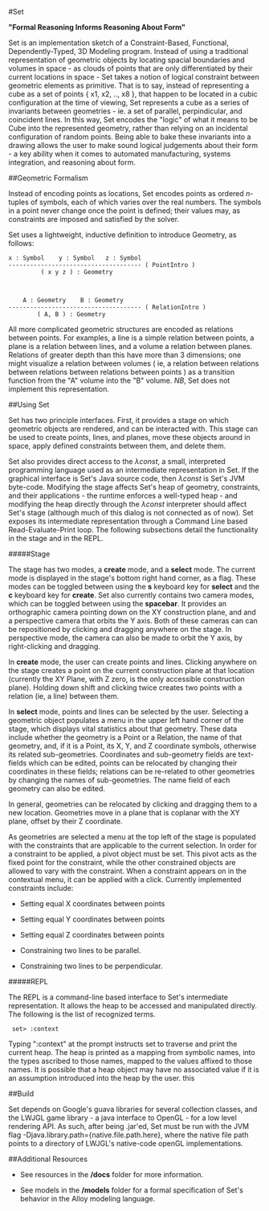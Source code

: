 #Set

**"Formal Reasoning Informs Reasoning About Form"**

Set is an implementation sketch of a Constraint-Based, Functional, Dependently-Typed, 3D Modeling program.
Instead of using a traditional representation of geometric objects by locating spacial boundaries and volumes in space -
as clouds of points that are only differentiated by their current locations in space - Set takes a notion of logical constraint
between geometric elements as primitive. That is to say, instead of representing a cube as a set of points { x1, x2, .., x8 },
that happen to be located in a cubic configuration at the time of viewing, Set represents a cube as a series of invariants
between geometries - ie. a set of parallel, perpindicular, and coincident lines. In this way, Set encodes the "logic" of what
it means to be Cube into the represented geometry, rather than relying on an incidental configuration of random points.
Being able to bake these invariants into a drawing allows the user to make sound logical judgements about their form - a key ability
when it comes to automated manufacturing, systems integration, and reasoning about form.

##Geometric Formalism

Instead of encoding points as locations, Set encodes points as ordered *n*-tuples of symbols, each of which varies over
the real numbers. The symbols in a point never change once the point is defined; their values may, as constraints are
imposed and satisfied by the solver.

Set uses a lightweight, inductive definition to introduce Geometry, as follows:



	x : Symbol    y : Symbol   z : Symbol
	------------------------------------- ( PointIntro )
	         ( x y z ) : Geometry



	    A : Geometry    B : Geometry
	------------------------------------- ( RelationIntro )
	        ( A, B ) : Geometry



All more complicated geometric structures are encoded as relations between points. For examples, a line is a simple
relation between points, a plane is a relation between lines, and a volume a relation between planes. Relations of
greater depth than this have more than 3 dimensions; one might visualize a relation between volumes ( ie, a relation
between relations between relations between relations between points ) as a transition function from the "A" volume into
the "B" volume. *NB*, Set does not implement this representation.

##Using Set

Set has two principle interfaces. First, it provides a stage on which geometric objects are rendered, and can be interacted
with. This stage can be used to create points, lines, and planes, move these objects around in space, apply defined
constraints between them, and delete them.

Set also provides direct access to the *&lambda;const*, a small, interpreted programming language used as an intermediate
representation in Set. If the graphical interface is Set's Java source code, then *&lambda;const* is Set's JVM byte-code.
Modifying the stage affects Set's heap of geometry, constraints, and their applications - the runtime enforces a well-typed
heap - and modifying the heap directly through the *&lambda;const* interpreter should affect Set's stage (although much
of this dialog is not connected as of now). Set exposes its intermediate representation through a Command Line based
Read-Evaluate-Print loop. The following subsections detail the functionality in the stage and in the REPL.

#####Stage

The stage has two modes, a **create** mode, and a **select** mode. The current mode is displayed in the stage's bottom
right hand corner, as a flag. These modes can be toggled between using the **s** keyboard key for **select** and the
**c** keyboard key for **create**. Set also currently contains two camera modes, which can be toggled between using the
**spacebar**. It provides an orthographic camera pointing down on the XY construction plane, and and a perspective camera
that orbits the Y axis. Both of these cameras can can be repositioned by clicking and dragging anywhere on the stage.
In perspective mode, the camera can also be made to orbit the Y axis, by right-clicking and dragging.

In **create** mode, the user can create points and lines. Clicking anywhere on the stage creates a point on the current
construction plane at that location (currently the XY Plane, with Z zero, is the only accessible construction plane).
Holding down shift and clicking twice creates two points with a relation (ie, a line) between them.

In **select** mode, points and lines can be selected by the user. Selecting a geometric object populates a menu in the
upper left hand corner of the stage, which displays vital statistics about that geometry. These data include whether the
geometry is a Point or a Relation, the name of that geometry, and, if it is a Point, its X, Y, and Z coordinate symbols,
otherwise its related sub-geometries. Coordinates and sub-geometry fields are text-fields which can be edited, points can
be relocated by changing their coordinates in these fields; relations can be re-related to other geometries by changing
the names of sub-geometries. The name field of each geometry can also be edited.

In general, geometries can be relocated by clicking and dragging them to a new location. Geometries move in a plane that
is coplanar with the XY plane, offset by their Z coordinate.

As geometries are selected a menu at the top left of the stage is populated with the constraints that are applicable to
the current selection. In order for a constraint to be applied, a pivot object must be set. This pivot acts as the fixed
point for the constraint, while the other constrained objects are allowed to vary with the constraint. When a constraint
appears on in the contextual menu, it can be applied with a click. Currently implemented constraints include:

-   Setting equal X coordinates between points


-   Setting equal Y coordinates between points


-   Setting equal Z coordinates between points


-   Constraining two lines to be parallel.


-   Constraining two lines to be perpendicular.


#####REPL

The REPL is a command-line based interface to Set's intermediate representation. It allows the heap to be accessed and
manipulated directly. The following is the list of recognized terms.

``` set> :context```

Typing ":context" at the prompt instructs set to traverse and print the current heap. The heap is printed
as a mapping from symbolic names, into the types ascribed to those names, mapped to the values affixed to those names. It
is possible that a heap object may have no associated value if it is an assumption introduced into the heap by the user.
this




##Build

Set depends on Google's guava libraries for several collection classes, and the LWJGL game library - a java interface to
OpenGL - for a low level rendering API. As such, after being .jar'ed, Set must be run with the JVM flag
-Djava.library.path={native.file.path.here}, where the native file path points to a directory of LWJGL's native-code
openGL implementations.

##Additional Resources

-   See resources in the **/docs** folder for more information.

-   See models in the **/models** folder for a formal specification of Set's behavior in the Alloy modeling language.